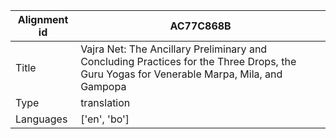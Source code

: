 |Alignment id | AC77C868B
| --- | --- 
|Title | Vajra Net: The Ancillary Preliminary and Concluding Practices for the Three Drops, the Guru Yogas for Venerable Marpa, Mila, and Gampopa 
|Type | translation
|Languages | ['en', 'bo']